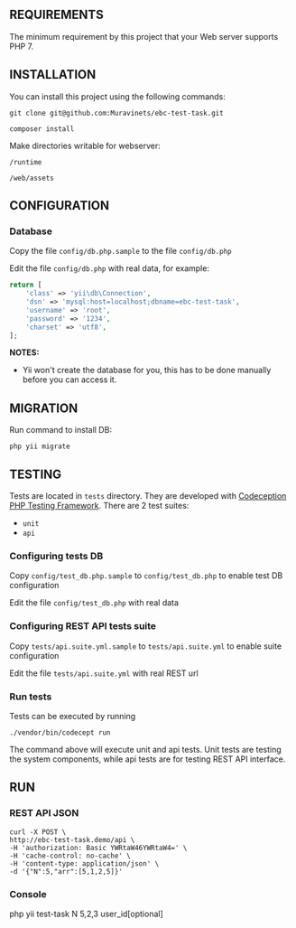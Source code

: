 REQUIREMENTS
------------

The minimum requirement by this project that your Web server supports PHP 7.


INSTALLATION
------------

You can install this project using the following commands:

~~~
git clone git@github.com:Muravinets/ebc-test-task.git

composer install
~~~

Make directories writable for webserver:
    
    /runtime
    
    /web/assets

CONFIGURATION
-------------

### Database

Copy the file `config/db.php.sample` to the file `config/db.php`
 
Edit the file `config/db.php` with real data, for example:

```php
return [
    'class' => 'yii\db\Connection',
    'dsn' => 'mysql:host=localhost;dbname=ebc-test-task',
    'username' => 'root',
    'password' => '1234',
    'charset' => 'utf8',
];
```

**NOTES:**
- Yii won't create the database for you, this has to be done manually before you can access it.

MIGRATION
---------

Run command to install DB:

~~~
php yii migrate
~~~

TESTING
-------

Tests are located in `tests` directory. They are developed with [Codeception PHP Testing Framework](http://codeception.com/).
There are 2 test suites:

- `unit`
- `api`

### Configuring tests DB

Copy `config/test_db.php.sample` to `config/test_db.php` to enable test DB configuration

Edit the file `config/test_db.php` with real data

### Configuring REST API tests suite

Copy `tests/api.suite.yml.sample` to `tests/api.suite.yml` to enable suite configuration

Edit the file `tests/api.suite.yml` with real REST url

### Run tests

Tests can be executed by running

```
./vendor/bin/codecept run
```

The command above will execute unit and api tests. Unit tests are testing the system components, while api
tests are for testing REST API interface.

RUN
-------------

### REST API JSON

```
curl -X POST \
http://ebc-test-task.demo/api \
-H 'authorization: Basic YWRtaW46YWRtaW4=' \
-H 'cache-control: no-cache' \
-H 'content-type: application/json' \
-d '{"N":5,"arr":[5,1,2,5]}'
```

### Console

php yii test-task N 5,2,3 user_id[optional]